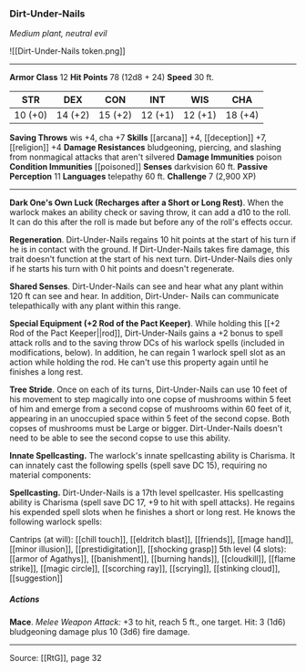 ### Dirt-Under-Nails
_Medium plant, neutral evil_

![[Dirt-Under-Nails token.png]]


---

**Armor Class** 12
**Hit Points** 78 (12d8 + 24)
**Speed** 30 ft.

| STR     | DEX     | CON     | INT     | WIS     | CHA     |
|---------|---------|---------|---------|---------|---------|
| 10 (+0) | 14 (+2) | 15 (+2) | 12 (+1) | 12 (+1) | 18 (+4) |

**Saving Throws** wis +4, cha +7
**Skills** [[arcana]] +4, [[deception]] +7, [[religion]] +4
**Damage Resistances** bludgeoning, piercing, and slashing from nonmagical attacks that aren't silvered
**Damage Immunities** poison
**Condition Immunities** [[poisoned]]
**Senses** darkvision 60 ft.
**Passive Perception** 11
**Languages** telepathy 60 ft.
**Challenge** 7 (2,900 XP)

---

**Dark One's Own Luck (Recharges after a Short or Long Rest)**. When the warlock makes an ability check or saving throw, it can add a d10 to the roll. It can do this after the roll is made but before any of the roll's effects occur.

**Regeneration**. Dirt-Under-Nails regains 10 hit points at the start of his turn if he is in contact with the ground. If Dirt-Under-Nails takes fire damage, this trait doesn't function at the start of his next turn. Dirt-Under-Nails dies only if he starts his turn with 0 hit points and doesn't regenerate.

**Shared Senses**. Dirt-Under-Nails can see and hear what any plant within 120 ft can see and hear. In addition, Dirt-Under- Nails can communicate telepathically with any plant within this range.

**Special Equipment (+2 Rod of the Pact Keeper)**. While holding this [[+2 Rod of the Pact Keeper||rod]], Dirt-Under-Nails gains a +2 bonus to spell attack rolls and to the saving throw DCs of his warlock spells (included in modifications, below). In addition, he can regain 1 warlock spell slot as an action while holding the rod. He can't use this property again until he finishes a long rest.

**Tree Stride**. Once on each of its turns, Dirt-Under-Nails can use 10 feet of his movement to step magically into one copse of mushrooms within 5 feet of him and emerge from a second copse of mushrooms within 60 feet of it, appearing in an unoccupied space within 5 feet of the second copse. Both copses of mushrooms must be Large or bigger. Dirt-Under-Nails doesn't need to be able to see the second copse to use this ability.

**Innate Spellcasting.** The warlock's innate spellcasting ability is Charisma. It can innately cast the following spells (spell save DC 15), requiring no material components:

**Spellcasting.** Dirt-Under-Nails is a 17th level spellcaster. His spellcasting ability is Charisma (spell save DC 17, +9 to hit with spell attacks). He regains his expended spell slots when he finishes a short or long rest. He knows the following warlock spells:

Cantrips (at will): [[chill touch]], [[eldritch blast]], [[friends]], [[mage hand]], [[minor illusion]], [[prestidigitation]], [[shocking grasp]]
5th level (4 slots): [[armor of Agathys]], [[banishment]], [[burning hands]], [[cloudkill]], [[flame strike]], [[magic circle]], [[scorching ray]], [[scrying]], [[stinking cloud]], [[suggestion]]

##### Actions
**Mace**. _Melee Weapon Attack:_ +3 to hit, reach 5 ft., one target. Hit: 3 (1d6) bludgeoning damage plus 10 (3d6) fire damage.


---

Source: [[RtG]], page 32